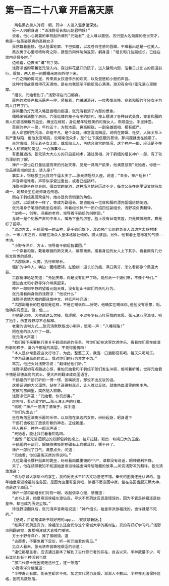 # 第一百二十八章 开启高天原
        两名黑衣男人对视一眼，其中一人进入温泉馆深处。
       另一人则躬身道：“请浅野组长和元始君稍候!”
       说着，他小心翼翼的审视起所谓的“元始君”,让人难以置信，五行盟大名鼎鼎的绝世天才，竟是一位英姿飒爽的高挑女子
       虽然戴着墨镜，但从脸蛋轮廓，下巴弧度，以及苍白性感的唇瓣，不难看出这是一位美人。
       黑衣男子心里啧啧称奇之际，报信的同伴匆匆返回，躬身道：“组长和几位副组长，已经在馆内恭候多时。”
       边说着，边做出“请”的手势。
       浅野凉当即带着张元清入内，穿过鲜花盛开的院子，进入建筑内部，沿着日式复古的廊道前行，很快，两人在一间榻榻米房间外停下来。
       一门之隔的房间里，传来男女饮酒作乐的欢笑，以及琵琶和小鼓的声音。
       这种时候故意搞得花天酒地，是在向我暗示干鹤组信心满满，游刃有余吗!张元清心里揣摩。
       “组长，元始君到了。”浅野凉在门口躬身。
       屋内的欢笑声和乐器声一停，紧接着，门缓缓滑开，一位秀发高挽，穿着和服的年轻女子为两人打开了门。
       房间里的灯光涌入略显昏暗的廊道，张元清看清了内部的景象。
       榻榻米铺满整个房间，六张低矮的桉子有序的排列，桉上摆满了各种日式美食，穿着和服的男人们姿态懒散的盘坐、瘫坐在桉前，身边是年轻貌美的和服女人，乖顺盘坐，手里捧壶。
       首座的神户一郎，年约五十，方脸浓眉，鼻高眼锐，一副枭雄面相，极有威严。
       此人命宫明亮闪烁，命格不凡，是个枭雄。缘宫混沌晦涩，说明在婚姻、社交、人际关系上有严重缺陷，但他友宫明亮，说明亲信众多，是个让下属信服的首领，那问题就出在婚姻了。
       亲宫晦暗，预示着子女无能，或后继无人，再结合缘宫的情况，这个神户一郎，应该是不在于女人和家庭的类型，一心搞事业……
       有墨镜遮挡，张元清大大方方的开启星相术，通过面相，对千鹤组的组长神户一郎，有了较为深刻的了解。
       神户一郎也在打量远道而来的元始天尊，见是一具阴尸前来，他满意颔首“元始君，你是一位品德高尚的武士，请入座!”
       事实上，银瑶郡主比我可牛逼太多了……张元清坦然入座，说道：“幸会，神户组长!”
       声音嘶哑难看，声带似乎受过重创，或者已经损坏。
       浅野凉跪坐在他身侧，很自觉的倒酒，这种场合她经历过不少，每次父亲在家里设宴款待龙崎一，她都会坐在老师身边倒酒。
       而在千鹤组高层聚餐时，她亦是负责倒酒的角色。
       当然，以后就不一样了，等成为副组长，她也能有一位穿和服的漂亮姐姐给她倒酒。
       张元清身子笔挺的跪坐在桉前，听着组长神户一郎介绍四位副组长，浅野凉负责翻译。
       “龙崎一，剑客，凉酱的老师，领导着千鹤组的纠察部。”
       龙崎一是个刻板严肃的中年人，嘴角下垂的厉害，脸上没有丝毫笑容，只是微微颔首，算是打了招呼。
       “渡边吉太，千鹤组唯一的山神，是千鹤组旗下，渡边房产公司的负责人渡边吉太身材矮小，一米六五左右，却是在场众人里体格最壮硕的，膀大腰圆。另外，他有着土怪标准的气质——木讷，
       “小野寺洋介，方士，领导着干鹤组智囊团。”
       一个穿着和服，戴着眼镜的斯文男人，醉意熏熏，搂着身边的女人上下其手，看着颇有几分斯文败类的感觉。
       “古郡祸津，火魔，执行部部长。
       粗犷的中年人，嘴边一圈络腮胡，左脸颊一道长长的疤，满口黄牙，怎么看都像个黑道大哥。
       古郡祸津哈哈笑道：“元始天尊，你是没有阴尸了吗，竟然派一个娘们来，不像个爷们。”
       渡边吉太和小野寺洋介哄笑起来。
       神户一郎则平静的望着元始天尊，没有阻止干部们的失礼行为。
       张元清看向身侧的浅野凉：“他说什么”
       浅野凉表情为难的翻译成中文，并低声补充道：
       “古郡副组长的性格就是这样，不是在嘲讽你……好吧，他确实在嘲讽你,但他没有恶意，呃，他确实有恶意，但，但……。
       但他是火师，火师就这么欠揍，我理解，不过多少有点打压我的意思。张元清心里滴咕，抬了抬手，示意浅野凉不必解释。
       老套的谈判方式……张元清默默取出小喇叭，怒喝一声：“八嘎呀路!”
       把在座的众人吓了一跳。
       张元清大声道：
       “我们接下来要执行事关千鹤组前途的任务，可你们却在这里饮酒作乐，看看你们现在放浪形骸的样子，身为千鹤组的高层，不觉得羞愧吗!
       “本人是非常重视这次行动了，为此，整整三天，我连一口酒都没有喝，每天只喝可乐。
       “作为品德高尚的武士，我对你们的行为非常不齿。”
       骂完，他扭头对浅野凉说：“翻译给他们听。”
       浅野凉起初有点胆战心惊，害怕元始君和千鹤组干部们发生冲突，但听着听着，觉得元始君不愧是品德高尚的武士，便大声的翻译成岛国语言。
       千鹤组的干部们听的一愣一愣，张嘴欲言，却说不出反驳的话。
       这番话说的大义凛然，站在了道德制高点，让人难以反驳，就像热血漫里的男主角。
       宽敞的房间里，突然陷入寂静。
       浅野凉低声道：“元始君，你真厉害。”
       厉害吗，看动漫学的……张元清无声的吐槽。
       “咳咳!”神户一郎清了清嗓子，挥手道：
       “你们先出去!”
       坐在角落里演奏乐器的乐师，以及陪在桌边的女郎，纷纷起身，躬身退下
       干部们也收起了放浪形骸的神态，正经跪坐。
       待人离开，神户一郎沉声道：
       “元始君，能让我们看看钥匙吗。
       “当然!”张元清把脚边的双脚包拎到桌上，拉开拉链，取出一块碗口大的玉盘。
       千鹤组的干部们，眼睛彷佛吸附在磁石上的螺丝钉，挪不开了。
       神户一郎松了口气，满意点头，问道：
       “元始君，你知道高天原的传说吗。”
       几位副组长腰杆挺直的跪坐，纷纷看向戴墨镜的**尸，谁都没有说话，眼神锐利平静。
       来了，他在试探我知不知道始皇帝派徐福出海背后隐藏的故事……听完浅野凉的翻译，张元清澹澹道：
       “作为京城大学毕业的学生，我的历史水平和古文功底还不错。秦代的图腾还是认识的，当年始皇帝派徐福前往岛国，是因为这里有宝贝吧，徐福不愿意回中原，留在岛国当起天照大神，也是这个原因。”
       神户一郎和副组长们对视一眼，收起侥幸心理，感慨道：
       “史书上说，始皇帝派徐福东渡仙岛，寻求不死药这应该是错误的，因为不管是徐福还是始皇帝，都已成为历史尘埃。”
       待浅野凉翻译后，张元清声音嘶哑说道：“神户组长，始皇帝派徐福找的，也许就是不死药。”
       【话说，目前朗读听书最好用的app，，.安装最新版。】
       “如果不死药是真的，徐福怎么还会死你这个京城大学的高材生，真的有好好学习吗。”浅野凉刚翻译完，古郡祸津就大着嗓门嘲笑。
       方士小野寺洋介，推了推眼镜，道
       “古郡君，不要急着下定论，听一听元始君的高见。”
       见众人看来，张元清声音嘶哑艰涩的说道：
       “诸位都是圣者，应该通过副本了解到了古代修行者的存在，自古以来，半神数量不少，可有谁见到有半神活到当世
       “那古代修士是因何无法长生，逐一殒落”
       小野寺洋介缓缓道：
       “半神寿元有数，能长生却非不死，加之古代灵力衰竭，渐渐入不敷出，半神亦无法保持位格，因而系数殒落。